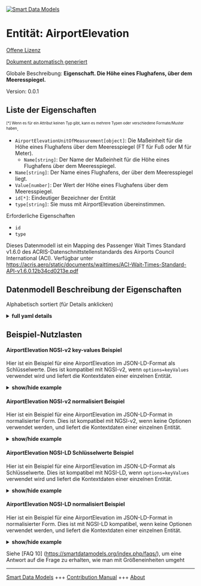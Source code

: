 <!-- 10-Header -->    
[![Smart Data Models](https://smartdatamodels.org/wp-content/uploads/2022/01/SmartDataModels_logo.png "Logo")](https://smartdatamodels.org)    
Entität: AirportElevation    
=========================<!-- /10-Header -->    
<!-- 15-License -->    
[Offene Lizenz](https://github.com/smart-data-models//dataModel.ACRIS/blob/master/AirportElevation/LICENSE.md)    
[Dokument automatisch generiert](https://docs.google.com/presentation/d/e/2PACX-1vTs-Ng5dIAwkg91oTTUdt8ua7woBXhPnwavZ0FxgR8BsAI_Ek3C5q97Nd94HS8KhP-r_quD4H0fgyt3/pub?start=false&loop=false&delayms=3000#slide=id.gb715ace035_0_60)    
<!-- /15-License -->    
<!-- 20-Description -->    
Globale Beschreibung: **Eigenschaft. Die Höhe eines Flughafens, über dem Meeresspiegel.**    
Version: 0.0.1    
<!-- /20-Description -->    
<!-- 30-PropertiesList -->    
## Liste der Eigenschaften    
<sup><sub>[*] Wenn es für ein Attribut keinen Typ gibt, kann es mehrere Typen oder verschiedene Formate/Muster haben</sub></sup>.    
- `AirportElevationUnitOfMeasurement[object]`: Die Maßeinheit für die Höhe eines Flughafens über dem Meeresspiegel (FT für Fuß oder M für Meter).  	- `Name[string]`: Der Name der Maßeinheit für die Höhe eines Flughafens über dem Meeresspiegel.      
- `Name[string]`: Der Name eines Flughafens, der über dem Meeresspiegel liegt.  - `Value[number]`: Der Wert der Höhe eines Flughafens über dem Meeresspiegel.  - `id[*]`: Eindeutiger Bezeichner der Entität  - `type[string]`: Sie muss mit AirportElevation übereinstimmen.  <!-- /30-PropertiesList -->    
<!-- 35-RequiredProperties -->    
Erforderliche Eigenschaften    
- `id`  - `type`  <!-- /35-RequiredProperties -->    
<!-- 40-RequiredProperties -->    
Dieses Datenmodell ist ein Mapping des Passenger Wait Times Standard v1.6.0 des ACRIS-Datenschnittstellenstandards des Airports Council International (ACI). Verfügbar unter https://acris.aero/static/documents/waittimes/ACI-Wait-Times-Standard-API-v1.6.0.12b34cd0213e.pdf    
<!-- /40-RequiredProperties -->    
<!-- 50-DataModelHeader -->    
## Datenmodell Beschreibung der Eigenschaften    
Alphabetisch sortiert (für Details anklicken)    
<!-- /50-DataModelHeader -->    
<!-- 60-ModelYaml -->    
<details><summary><strong>full yaml details</strong></summary>      
```yaml    
AirportElevation:      
  description: 'Property. The height of an Airport, above sea level.'      
  properties:      
    AirportElevationUnitOfMeasurement:      
      description: The unit of measure of the height of an Airport above sea level (FT for foot or M for metre).      
      properties:      
        Name:      
          description: The name of the unit of measure for an Airport elevation above sea level.      
          type: string      
          x-ngsi:      
            type: Property      
      type: object      
      x-ngsi:      
        type: Property      
    Name:      
      description: The name of an Airport elevation above sea level.      
      type: string      
      x-ngsi:      
        type: Property      
    Value:      
      description: The value of an Airport elevation above sea level.      
      type: number      
      x-ngsi:      
        type: Property      
    id:      
      anyOf:      
        - description: Identifier format of any NGSI entity      
          maxLength: 256      
          minLength: 1      
          pattern: ^[\w\-\.\{\}\$\+\*\[\]`|~^@!,:\\]+$      
          type: string      
          x-ngsi:      
            type: Property      
        - description: Identifier format of any NGSI entity      
          format: uri      
          type: string      
          x-ngsi:      
            type: Property      
      description: Unique identifier of the entity      
      x-ngsi:      
        type: Property      
    type:      
      description: It must be equal to AirportElevation.      
      enum:      
        - AirportElevation      
      type: string      
      x-ngsi:      
        type: Property      
  required:      
    - id      
    - type      
  type: object      
  x-derived-from: https://acris.aero/static/documents/waittimes/ACI-Wait-Times-API-Specification-v1.6.0.1c4ec122da9a.yaml      
  x-disclaimer: 'Redistribution and use in source and binary forms, with or without modification, are permitted  provided that the license conditions are met. Copyleft (c) 2022 Contributors to Smart Data Models Program'      
  x-license-url: https://github.com/smart-data-models/dataModel.ACRIS/blob/master/AirportElevation/LICENSE.md      
  x-model-schema: https://smart-data-models.github.io/dataModel.ACRIS/AirportElevation/schema.json      
  x-model-tags: ACRIS      
  x-version: 0.0.1      
```    
</details>      
<!-- /60-ModelYaml -->    
<!-- 70-MiddleNotes -->    
<!-- /70-MiddleNotes -->    
<!-- 80-Examples -->    
## Beispiel-Nutzlasten    
#### AirportElevation NGSI-v2 key-values Beispiel    
Hier ist ein Beispiel für eine AirportElevation im JSON-LD-Format als Schlüsselwerte. Dies ist kompatibel mit NGSI-v2, wenn `options=keyValues` verwendet wird und liefert die Kontextdaten einer einzelnen Entität.    
<details><summary><strong>show/hide example</strong></summary>      
```json  
{  
  "id": "urn:ngsi-ld:AirportElevation:id:WOBQ:34953390",  
  "type": "AirportElevation",  
  "Name": "Agreement figure talk arrive responsibility popular. Election simple treat more next how speech.",  
  "Value": 502.8,  
  "AirportElevationUnitOfMeasurement": {  
    "Name": "Meters"  
  }  
}  
```  
</details>    
#### AirportElevation NGSI-v2 normalisiert Beispiel    
Hier ist ein Beispiel für eine AirportElevation im JSON-LD-Format in normalisierter Form. Dies ist kompatibel mit NGSI-v2, wenn keine Optionen verwendet werden, und liefert die Kontextdaten einer einzelnen Entität.    
<details><summary><strong>show/hide example</strong></summary>      
```json  
{  
  "id": "urn:ngsi-ld:AirportElevation:id:BQPP:71138381",  
  "type": "AirportElevation",  
  "Name": {  
    "type": "Text",  
    "value": ""  
  },  
  "Value": {  
    "type": "Number",  
    "value": 400.6  
  },  
  "AirportElevationUnitOfMeasurement": {  
    "type": "StructuredValue",  
    "value": {  
      "Name": "meters"  
    }  
  }  
}  
```  
</details>    
#### AirportElevation NGSI-LD Schlüsselwerte Beispiel    
Hier ist ein Beispiel für eine AirportElevation im JSON-LD-Format als Schlüsselwerte. Dies ist kompatibel mit NGSI-LD, wenn `options=keyValues` verwendet wird und liefert die Kontextdaten einer einzelnen Entität.    
<details><summary><strong>show/hide example</strong></summary>      
```json  
{  
  "id": "urn:ngsi-ld:AirportElevation:id:WOBQ:34953390",  
  "type": "AirportElevation",  
  "Name": "",  
  "Value": 502.8,  
  "AirportElevationUnitOfMeasurement": {  
    "Name": "Meters"  
  },  
  "@context": [  
    "https://raw.githubusercontent.com/smart-data-models/dataModel.ACRIS/master/context.jsonld"  
  ]  
}  
```  
</details>    
#### AirportElevation NGSI-LD normalisiert Beispiel    
Hier ist ein Beispiel für eine AirportElevation im JSON-LD-Format in normalisierter Form. Dies ist mit NGSI-LD kompatibel, wenn keine Optionen verwendet werden, und liefert die Kontextdaten einer einzelnen Entität.    
<details><summary><strong>show/hide example</strong></summary>      
```json  
{  
    "id": "urn:ngsi-ld:AirportElevation:id:BQPP:71138381",  
    "type": "AirportElevation",  
    "Name": {  
        "type": "Property",  
        "value": ""  
    },  
    "Value": {  
        "type": "Property",  
        "value": 400.6  
    },  
    "AirportElevationUnitOfMeasurement": {  
        "type": "Property",  
        "value": {  
            "Name": "Meters"  
        }  
    },  
    "@context": [  
         "https://raw.githubusercontent.com/smart-data-models/dataModel.ACRIS/master/context.jsonld"  
    ]  
}  
```  
</details><!-- /80-Examples -->    
<!-- 90-FooterNotes -->    
<!-- /90-FooterNotes -->    
<!-- 95-Units -->    
Siehe [FAQ 10] (https://smartdatamodels.org/index.php/faqs/), um eine Antwort auf die Frage zu erhalten, wie man mit Größeneinheiten umgeht    
<!-- /95-Units -->    
<!-- 97-LastFooter -->    
---    
[Smart Data Models](https://smartdatamodels.org) +++ [Contribution Manual](https://bit.ly/contribution_manual) +++ [About](https://bit.ly/Introduction_SDM)<!-- /97-LastFooter -->    
